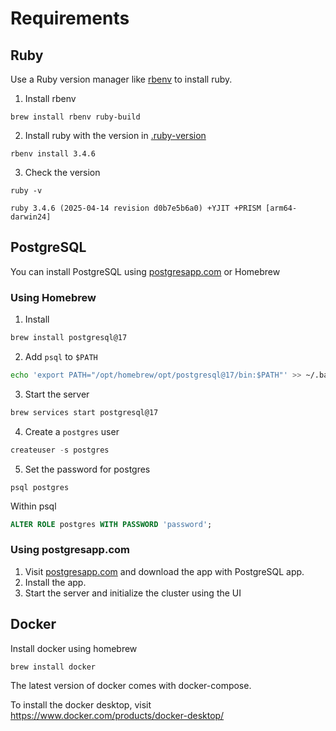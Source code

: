 # Requirements

## Ruby

Use a Ruby version manager like [rbenv](https://github.com/rbenv/rbenv?tab=readme-ov-file#using-package-managers) to install ruby.

1. Install rbenv

```
brew install rbenv ruby-build
```

2. Install ruby with the version in [.ruby-version](./../.ruby-version)

```
rbenv install 3.4.6
```

3. Check the version

```
ruby -v
```

```
ruby 3.4.6 (2025-04-14 revision d0b7e5b6a0) +YJIT +PRISM [arm64-darwin24]
```

## PostgreSQL

You can install PostgreSQL using [postgresapp.com](https://postgresapp.com) or Homebrew

### Using Homebrew

1. Install

```bash
brew install postgresql@17
```

2. Add `psql` to `$PATH`

```bash
echo 'export PATH="/opt/homebrew/opt/postgresql@17/bin:$PATH"' >> ~/.bashrc
```

3. Start the server

```bash
brew services start postgresql@17

```

4. Create a `postgres` user

```sql
createuser -s postgres
```

5. Set the password for postgres

```
psql postgres
```

Within psql

```sql
ALTER ROLE postgres WITH PASSWORD 'password';
```

### Using postgresapp.com

1. Visit [postgresapp.com](https://postgresapp.com) and download the app with PostgreSQL app.
2. Install the app.
3. Start the server and initialize the cluster using the UI

## Docker

Install docker using homebrew

```bash
brew install docker
```

The latest version of docker comes with docker-compose.

To install the docker desktop, visit https://www.docker.com/products/docker-desktop/
